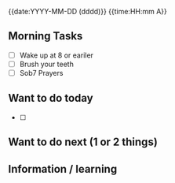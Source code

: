 
{{date:YYYY-MM-DD (dddd)}}
{{time:HH:mm A}}

## Morning Tasks
- [ ] Wake up at 8 or eariler
- [ ] Brush your teeth
- [ ] Sob7 Prayers

## Want to do today
- [ ] 

## Want to do next (1 or 2 things)

## Information / learning

